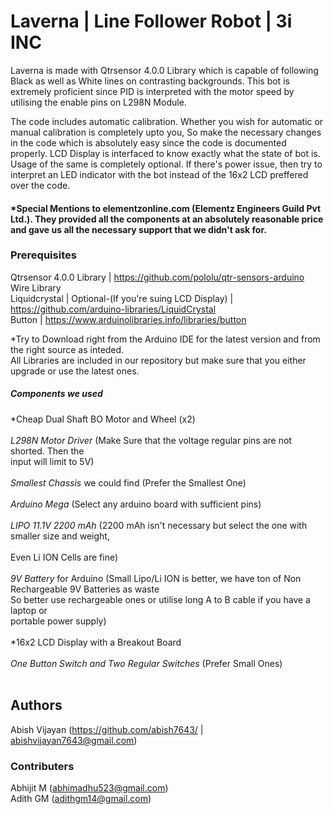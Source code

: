 # Laverna | Line Follower Robot | 3i INC

Laverna is made with Qtrsensor 4.0.0 Library which is capable of following Black as well as White lines on contrasting backgrounds. This bot is extremely proficient since PID is interpreted with the motor speed by utilising the enable pins on L298N Module. 

The code includes automatic calibration. Whether you wish for automatic or manual calibration is completely upto you, So make the necessary changes in the code which is absolutely easy since the code is documented properly. LCD Display is interfaced to know exactly what the state of bot is. Usage of the same is completely optional. If there's power issue, then try to interpret an LED indicator with the bot instead of the 16x2 LCD preffered over the code.

#### *Special Mentions to elementzonline.com (Elementz Engineers Guild Pvt Ltd.). They provided all the components at an absolutely reasonable price and gave us all the necessary support that we didn't ask for.

### Prerequisites

Qtrsensor 4.0.0 Library | https://github.com/pololu/qtr-sensors-arduino <br/>
Wire Library <br/>
Liquidcrystal | Optional-(If you're suing LCD Display) | https://github.com/arduino-libraries/LiquidCrystal <br/>
Button | https://www.arduinolibraries.info/libraries/button <br/>

*Try to Download right from the Arduino IDE for the latest version and from the right source as inteded. <br/>
All Libraries are included in our repository but make sure that you either upgrade or use the latest ones.

##### Components we used

*Cheap Dual Shaft BO Motor and Wheel (x2) <br/>
<br/>
*L298N Motor Driver* (Make Sure that the voltage regular pins are not shorted. Then the
                 <br/>input will limit to 5V) <br/>
                 <br/>
*Smallest Chassis* we could find (Prefer the Smallest One) <br/>
<br/>
*Arduino Mega* (Select any arduino board with sufficient pins) <br/>
<br/>
*LIPO 11.1V 2200 mAh*     (2200 mAh isn't necessary but select the one with smaller size and weight, <br/>
                    <br/>  Even Li ION Cells are fine) <br/>
                    <br/>
*9V Battery* for Arduino  (Small Lipo/Li ION is better, we have ton of Non Rechargeable 9V Batteries as waste <br/>
                           So better use rechargeable ones or utilise long A to B cable if you have a laptop or <br/>
                           portable power supply) <br/>
                           <br/>
*16x2 LCD Display with a Breakout Board <br/>
<br/>
*One Button Switch and Two Regular Switches* (Prefer Small Ones) <br/>
<br/>
## Authors

Abish Vijayan (https://github.com/abish7643/ | abishvijayan7643@gmail.com)

### Contributers

Abhijit M (abhimadhu523@gmail.com) <br/>
Adith GM (adithgm14@gmail.com)

